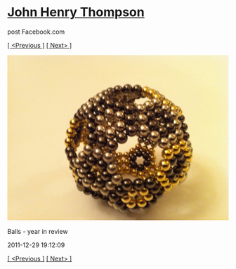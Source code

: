 # [John Henry Thompson](../README.md)
post Facebook.com

[[ <Previous ]](2011-12-29-5.md) [[ Next> ]](2011-12-29-7.md)

[![](../media/2011-12-29/Balls-year-in-review-5.jpg)](../README.md)

Balls - year in review

2011-12-29 19:12:09

[[ <Previous ]](2011-12-29-5.md) [[ Next> ]](2011-12-29-7.md)